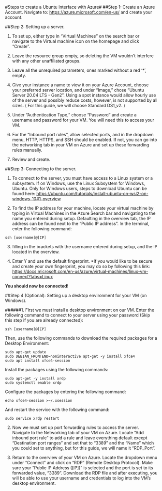 #Steps to create a Ubuntu Interface with Azure#
##Step 1: Create an Azure Account.
Navigate to: https://azure.microsoft.com/en-us/ and create your account.

##Step 2: Setting up a server.
1. To set up, either type in “Virtual Machines” on the search bar or navigate to the Virtual machine icon on the homepage and click “Create”.

2. Leave the resource group empty, so deleting the VM wouldn't interfere with any other unaffiliated groups.

3. Leave all the unrequired parameters, ones marked without a red ‘*’, empty.

4. Give your instance a name to view it on your Azure Account, choose your preferred server location, and under “Image,” chose “Ubuntu Server 20.04 LTS - Gen2”.
Using a spot instance would allow hourly use of the server and possibly reduce costs, however, is not supported by all sizes.
( For this guide, we will choose Standard DS1_v2. ) 

5. Under “Authentication Type,” choose “Password” and create a username and password for your VM. You will need this to access your VM.

6. For the “Inbound port rules”, allow selected ports, and in the dropdown menu, HTTP, HTTPS, and SSH should be enabled. If not, you can go into the networking tab in your VM on Azure and set up these forwarding rules manually.

7. Review and create.


##Step 3: Connecting to the server.

1. To connect to the server, you must have access to a Linux system or a subsystem. If on Windows, use the Linux Subsystem for Windows, Ubuntu. 
Only for Windows users, steps to download Ubuntu can be found here: https://ubuntu.com/tutorials/install-ubuntu-on-wsl2-on-windows-10#1-overview

2. To find the IP address for your machine, locate your virtual machine by typing in Virtual Machines in the Azure Search bar and navigating to the name you entered during setup. Defaulting in the overview tab, the IP address can be found next to the “Public IP address”. In the terminal, enter the following command:
```
ssh [username]@[IP]
```
3. filling in the brackets with the username entered during setup, and the IP located in the overview.

4. Enter Y and use the default fingerprint.
*If you would like to be secure and create your own fingerprint, you may do so by following this link: https://docs.microsoft.com/en-us/azure/virtual-machines/linux-vm-connect?tabs=Linux

**You should now be connected!**


##Step 4 (Optional): Setting up a desktop environment for your VM (on Windows).

######1. First we must install a desktop environment on our VM.
Enter the following command to connect to your server using your password (Skip this step if you are already connected):
```
ssh [username]@[IP]
```
Then, use the following commands to download the required packages for a Desktop Environment:
```
sudo apt-get update
sudo DEBIAN_FRONTEND=noninteractive apt-get -y install xfce4
sudo apt install xfce4-session
```
Install the packages using the following commands:
```
sudo apt-get -y install xrdp
sudo systemctl enable xrdp
```
Configure the packages by entering the following command:
```
echo xfce4-session >~/.xsession
```
And restart the service with the following command:
```
sudo service xrdp restart
```
2. Now we must set up port forwarding rules to access the server. Navigate to the Networking tab of your VM on Azure. Locate “Add inbound port rule” to add a rule and leave everything default except “Destination port ranges” and set that to “3389” and the “Name” which you could set to anything, but for this guide, we will name it “RDP_Port”. 

3. Return to the overview of your VM on Azure. Locate the dropdown menu under “Connect” and click on “RDP” (Remote Desktop Protocol). Make sure your “Public IP Address ([IP])” is selected and the port is set to its forwarded value, “3389”. Download the RDP file and after executing, you will be able to use your username and credentials to log into the VM’s desktop environment.
